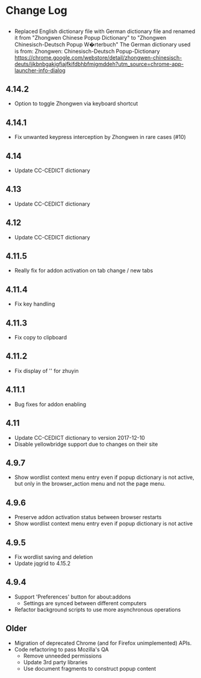 # Change Log

##
- Replaced English dictionary file with German dictionary file and renamed it from "Zhongwen Chinese Popup Dictionary" to "Zhongwen Chinesisch-Deutsch Popup W�rterbuch"
  The German dictionary used is from:
    Zhongwen: Chinesisch-Deutsch Popup-Dictionary
    https://chrome.google.com/webstore/detail/zhongwen-chinesisch-deuts/jjkbnbgakjgfiajfkifdbhbfmjgmddeh?utm_source=chrome-app-launcher-info-dialog

## 4.14.2
- Option to toggle Zhongwen via keyboard shortcut

## 4.14.1
- Fix unwanted keypress interception by Zhongwen in rare cases (#10)

## 4.14
- Update CC-CEDICT dictionary

## 4.13
- Update CC-CEDICT dictionary

## 4.12
- Update CC-CEDICT dictionary

## 4.11.5
- Really fix for addon activation on tab change / new tabs

## 4.11.4
- Fix key handling

## 4.11.3
- Fix copy to clipboard

## 4.11.2
- Fix display of '</span>' for zhuyin

## 4.11.1
- Bug fixes for addon enabling

## 4.11
- Update CC-CEDICT dictionary to version 2017-12-10
- Disable yellowbridge support due to changes on their site

## 4.9.7
- Show wordlist context menu entry even if popup dictionary is not active, but
  only in the browser_action menu and not the page menu.

## 4.9.6
- Preserve addon activation status between browser restarts
- Show wordlist context menu entry even if popup dictionary is not active

## 4.9.5
- Fix wordlist saving and deletion
- Update jqgrid to 4.15.2

## 4.9.4
- Support 'Preferences' button for about:addons
  - Settings are synced between different computers
- Refactor background scripts to use more asynchronous operations

## Older
- Migration of deprecated Chrome (and for Firefox unimplemented) APIs.
- Code refactoring to pass Mozilla's QA
  - Remove unneeded permissions
  - Update 3rd party libraries
  - Use document fragments to construct popup content

